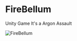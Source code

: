 # FireBellum
Unity Game It's a Argon Assault


![FireBellum](https://github.com/MaryamMozaffari99/FireBellum/assets/108430847/83ea8468-3dab-4e99-ba26-d693d8fc63f8)
